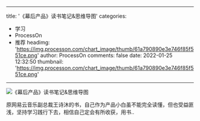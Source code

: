 
---
title: '《幕后产品》读书笔记&思维导图'
categories: 
 - 学习
 - ProcessOn
 - 推荐
headimg: 'https://img.processon.com/chart_image/thumb/61a790890e3e746f85f551ce.png'
author: ProcessOn
comments: false
date: 2022-01-25 12:32:50
thumbnail: 'https://img.processon.com/chart_image/thumb/61a790890e3e746f85f551ce.png'
---

<div>   
<img class="thumb" alt="《幕后产品》读书笔记&思维导图" src="https://img.processon.com/chart_image/thumb/61a790890e3e746f85f551ce.png" referrerpolicy="no-referrer">
<p>原网易云音乐副总裁王诗沐的书，自己作为产品小白虽不能完全读懂，但也受益匪浅，坚持学习践行下去，相信自己定会有所收获，用书..</p>  
</div>
            